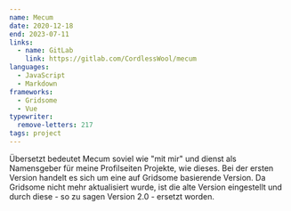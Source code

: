 ```yaml
---
name: Mecum
date: 2020-12-18
end: 2023-07-11
links:
  - name: GitLab
    link: https://gitlab.com/CordlessWool/mecum
languages:
  - JavaScript
  - Markdown
frameworks:
  - Gridsome
  - Vue
typewriter:
  remove-letters: 217
tags: project
---
```


Übersetzt bedeutet Mecum soviel wie "mit mir" und dienst als Namensgeber für meine Profilseiten Projekte, wie dieses. Bei der ersten Version handelt es sich um eine auf Gridsome basierende Version. Da Gridsome nicht mehr aktualisiert wurde, ist die alte Version eingestellt und durch diese - so zu sagen Version 2.0 - ersetzt worden.
